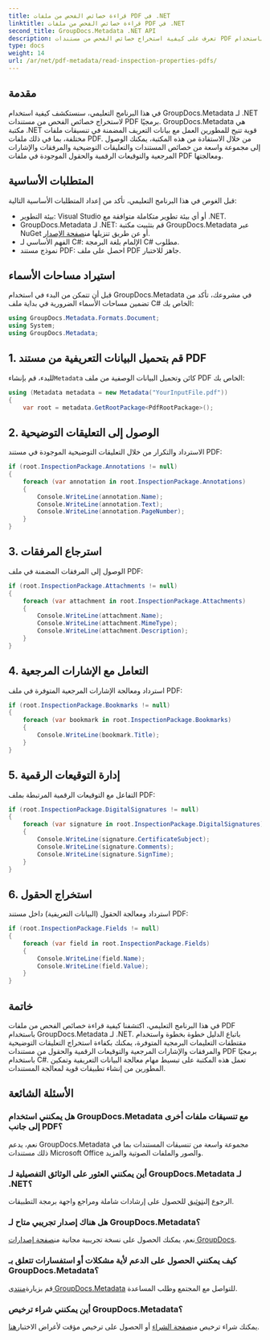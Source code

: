 ```yaml
---
title: قراءة خصائص الفحص من ملفات PDF في .NET
linktitle: قراءة خصائص الفحص من ملفات PDF في .NET
second_title: GroupDocs.Metadata .NET API
description: تعرف على كيفية استخراج خصائص الفحص من مستندات PDF باستخدام GroupDocs.Metadata لـ .NET. استكشف التعليقات التوضيحية والمرفقات والمزيد.
type: docs
weight: 14
url: /ar/net/pdf-metadata/read-inspection-properties-pdfs/
---
```

## مقدمة
في هذا البرنامج التعليمي، سنستكشف كيفية استخدام GroupDocs.Metadata لـ .NET لاستخراج خصائص الفحص من مستندات PDF برمجيًا. GroupDocs.Metadata هي مكتبة .NET قوية تتيح للمطورين العمل مع بيانات التعريف المضمنة في تنسيقات ملفات مختلفة، بما في ذلك ملفات PDF. من خلال الاستفادة من هذه المكتبة، يمكنك الوصول إلى مجموعة واسعة من خصائص المستندات والتعليقات التوضيحية والمرفقات والإشارات المرجعية والتوقيعات الرقمية والحقول الموجودة في ملفات PDF ومعالجتها.
## المتطلبات الأساسية
قبل الغوص في هذا البرنامج التعليمي، تأكد من إعداد المتطلبات الأساسية التالية:
- بيئة التطوير: Visual Studio أو أي بيئة تطوير متكاملة متوافقة مع .NET.
-  GroupDocs.Metadata لـ .NET: قم بتثبيت مكتبة GroupDocs.Metadata عبر NuGet أو عن طريق تنزيلها من[صفحة الإصدار](https://releases.groupdocs.com/metadata/net/).
- الفهم الأساسي لـ C#: الإلمام بلغة البرمجة C# مطلوب.
- نموذج مستند PDF: احصل على ملف PDF جاهز للاختبار.

## استيراد مساحات الأسماء
قبل أن تتمكن من البدء في استخدام GroupDocs.Metadata في مشروعك، تأكد من تضمين مساحات الأسماء الضرورية في بداية ملف C# الخاص بك:
```csharp
using GroupDocs.Metadata.Formats.Document;
using System;
using GroupDocs.Metadata;
```
## 1. قم بتحميل البيانات التعريفية من مستند PDF
 للبدء، قم بإنشاء`Metadata` كائن وتحميل البيانات الوصفية من ملف PDF الخاص بك:
```csharp
using (Metadata metadata = new Metadata("YourInputFile.pdf"))
{
    var root = metadata.GetRootPackage<PdfRootPackage>();
```
## 2. الوصول إلى التعليقات التوضيحية
الاسترداد والتكرار من خلال التعليقات التوضيحية الموجودة في مستند PDF:
```csharp
if (root.InspectionPackage.Annotations != null)
{
    foreach (var annotation in root.InspectionPackage.Annotations)
    {
        Console.WriteLine(annotation.Name);
        Console.WriteLine(annotation.Text);
        Console.WriteLine(annotation.PageNumber);
    }
}
```
## 3. استرجاع المرفقات
الوصول إلى المرفقات المضمنة في ملف PDF:
```csharp
if (root.InspectionPackage.Attachments != null)
{
    foreach (var attachment in root.InspectionPackage.Attachments)
    {
        Console.WriteLine(attachment.Name);
        Console.WriteLine(attachment.MimeType);
        Console.WriteLine(attachment.Description);
    }
}
```
## 4. التعامل مع الإشارات المرجعية
استرداد ومعالجة الإشارات المرجعية المتوفرة في ملف PDF:
```csharp
if (root.InspectionPackage.Bookmarks != null)
{
    foreach (var bookmark in root.InspectionPackage.Bookmarks)
    {
        Console.WriteLine(bookmark.Title);
    }
}
```
## 5. إدارة التوقيعات الرقمية
التفاعل مع التوقيعات الرقمية المرتبطة بملف PDF:
```csharp
if (root.InspectionPackage.DigitalSignatures != null)
{
    foreach (var signature in root.InspectionPackage.DigitalSignatures)
    {
        Console.WriteLine(signature.CertificateSubject);
        Console.WriteLine(signature.Comments);
        Console.WriteLine(signature.SignTime);
    }
}
```
## 6. استخراج الحقول
استرداد ومعالجة الحقول (البيانات التعريفية) داخل مستند PDF:
```csharp
if (root.InspectionPackage.Fields != null)
{
    foreach (var field in root.InspectionPackage.Fields)
    {
        Console.WriteLine(field.Name);
        Console.WriteLine(field.Value);
    }
}
```

## خاتمة
في هذا البرنامج التعليمي، اكتشفنا كيفية قراءة خصائص الفحص من ملفات PDF باستخدام GroupDocs.Metadata لـ .NET. باتباع الدليل خطوة بخطوة واستخدام مقتطفات التعليمات البرمجية المتوفرة، يمكنك بكفاءة استخراج التعليقات التوضيحية والمرفقات والإشارات المرجعية والتوقيعات الرقمية والحقول من مستندات PDF برمجيًا باستخدام C#. تعمل هذه المكتبة على تبسيط مهام معالجة البيانات التعريفية وتمكين المطورين من إنشاء تطبيقات قوية لمعالجة المستندات.

## الأسئلة الشائعة
### هل يمكنني استخدام GroupDocs.Metadata مع تنسيقات ملفات أخرى إلى جانب PDF؟
نعم، يدعم GroupDocs.Metadata مجموعة واسعة من تنسيقات المستندات بما في ذلك مستندات Microsoft Office والصور والملفات الصوتية والمزيد.
### أين يمكنني العثور على الوثائق التفصيلية لـ GroupDocs.Metadata لـ .NET؟
 الرجوع إلى[توثيق](https://reference.groupdocs.com/metadata/net/) للحصول على إرشادات شاملة ومراجع واجهة برمجة التطبيقات.
### هل هناك إصدار تجريبي متاح لـ GroupDocs.Metadata؟
 نعم، يمكنك الحصول على نسخة تجريبية مجانية من[صفحة إصدارات GroupDocs](https://releases.groupdocs.com/).
### كيف يمكنني الحصول على الدعم لأية مشكلات أو استفسارات تتعلق بـ GroupDocs.Metadata؟
 قم بزيارة[منتدى GroupDocs.Metadata](https://forum.groupdocs.com/c/metadata/14) للتواصل مع المجتمع وطلب المساعدة.
### أين يمكنني شراء ترخيص GroupDocs.Metadata؟
يمكنك شراء ترخيص من[صفحة الشراء](https://purchase.groupdocs.com/buy) أو الحصول على ترخيص مؤقت لأغراض الاختبار[هنا](https://purchase.groupdocs.com/temporary-license/).
